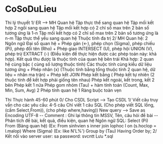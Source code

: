 # CoSoDuLieu

Thi lý thuyết
  1/ ER --> MH Quan hệ
    Tập thực thể sang quan hệ
    Tập mối kết hợp 2 ngôi sang quan hệ
    Tập mối kết hợp có 2 chỉ số max trên 2 bản số tương ứng là 1-n
    Tập mối kết hợp có 2 chỉ số max trên 2 bản số tương ứng là n-m
    Tập thực thể yếu sang quan hệ
    Thuộc tính đa trị
  2/ MH Quan hệ: 
    2 Ngôn ngữ Đại số quan hệ 
        + Phép gán (<-), phép chọn (Sigma), phép chiếu (Pi), phép đổi tên (Rho)
        + Phép giao INTERSECT (U), phép hội UNION (V), phép trừ EXTRACT (-) (Điều kiện để thực hiện được các phép toán này: khả hợp). Kết quả thu được là thuộc tính của quan hệ bên trái
            Khả hợp: 2 quan hệ cùng bậc ( cùng số lượng thuộc tính)
                    Các thuộc tính cùng kiểu dữ liệu tương ứng
        + Phép nhân (x) (Thuộc tính bằng tổng thuộc tính 2 quan hệ, dữ liệu = nhân ma trận)
        + Phép kết JOIN
            Phép kết bằng (
            Phép kết tự nhiên (2 thuộc tính để kết hợp phải giống tên nhau)
            Phép kết ngoài, kết trong, kết 2 bên
            Phép kết 1 nửa
            Phép gom nhóm (Tau) + hàm tính toán (Count, Max, Min, Sum, Avg)
    2 Phép tính quan hệ
    1 Ràng buộc toàn vẹn

Thi Thực hành 
45-60 phút
  0/ Cho CSDL Script --> Tạo CSDL
  1/ Viết câu truy vấn cho các yêu cầu: 4-5 câu
    Chỉ viết 1 câu SQL (Cho phép viết SQL lồng, (cấm Select,From)), (cho phép where,having))
      New query --> Save as Encoding UTF-8
      -- Comment : Ghi lại thông tin MSSV, Tên, câu hỏi đề bài
      -- Phân tích đề bài, kết quả, điều kiện, quan hệ
      Ngôn ngữ SQL:
        Select (Pi)
        From (Bảng quan hệ) (Ex: From sinhvien s inner join lophoc l on (s.hoclop = l.malop)
        Where (Sigma) (Ex: like N'L%')
        Group by (Tau)
        Having
        Order by;
  2/ Kết nối vào server
   user: sa
   password: svcntt
 Lưu *.sql
